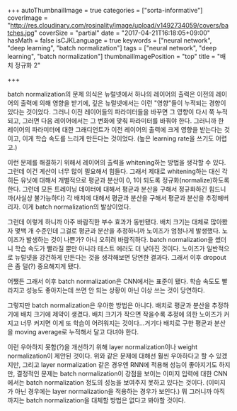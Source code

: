 +++
autoThumbnailImage = true
categories = ["sorta-informative"]
coverImage = "http://res.cloudinary.com/rosinality/image/upload/v1492734059/covers/batches.jpg"
coverSize = "partial"
date = "2017-04-21T16:18:05+09:00"
hasMath = false
isCJKLanguage = true
keywords = ["neural network", "deep learning", "batch normalization"]
tags = ["neural network", "deep learning", "batch normalization"]
thumbnailImagePosition = "top"
title = "배치 정규화 2"

+++

batch normalization의 문제 의식은 뉴럴넷에서 하나의 레이어의 출력은 이전의 레이어의 출력에 의해 영향을 받기에, 깊은 뉴럴넷에서는 이런 "영향"들이 누적되는 경향이 있다는 것이었다. 그러니 이전 레이어들의 파라미터들을 바꾸면 그 영향이 다시 쭉 누적되고, 그러면 다음 레이어에서는 그 변화에 맞춰 파라미터를 바꿔야 한다. 그러니까 한 레이어의 파라미터에 대한 그래디언트가 이전 레이어의 출력에 크게 영향을 받는다는 것이고, 이게 학습 속도를 느리게 만든다는 것이었다. (높은 learning rate을 쓰기도 어렵고.)

이런 문제를 해결하기 위해서 레이어의 출력을 whitening하는 방법을 생각할 수 있다. 그런데 이건 계산이 너무 많이 필요해서 힘들다. 그래서 제대로 whitening하는 대신 각 히든 유닛에 대해서 개별적으로 평균과 분산이 0, 1이 되도록 정규화(normalize)하도록 한다. 그런데 모든 트레이닝 데이터에 대해서 평균과 분산을 구해서 정규화하긴 힘드니까(사실상 불가능하다) 각 배치에 대해서 평균과 분산을 구해서 평균과 분산을 추정해버리자. 이게 batch normalization의 발상이었다.

그런데 이렇게 하니까 아주 바람직한 부수 효과가 동반됐다. 배치 크기는 대체로 많아봤자 몇백 개 수준인데 그걸로 평균과 분산을 추정하니까 노이즈가 엄청나게 발생했다. 노이즈가 발생하는 것이 나쁜가? 아니 오히려 바람직하다. batch normalization을 썼더니 학습 속도가 빨라질 뿐만 아니라 테스트 에러도 더 낮아진 것이다. 노이즈가 일반적으로 뉴럴넷을 강건하게 만든다는 것을 생각해보면 당연한 결과다. 그래서 이후 dropout은 좀 덜(?) 중요해지게 됐다.

어쨌든 그래서 이후 batch normalization은 CNN에서는 표준이 됐다. 학습 속도도 빨라지고 성능도 좋아지는데 쓰면 안 되는 상황이 아닌 이상 쓰는 것이 당연하다.

그렇지만 batch normalization은 우아한 방법은 아니다. 배치로 평균과 분산을 추정하기에 배치 크기에 제약이 생겼다. 배치 크기가 작으면 작을수록 추정에 의한 노이즈가 커지고 너무 커지면 이게 또 학습이 어려워지는 것이다...거기다 배치로 구한 평균과 분산을 moving average로 누적해서 달고 다녀야 한다.

이런 우아하지 못함(?)을 개선하기 위해 layer normalization이나 weight normalization이 제안된 것이다. 위와 같은 문제에 대해선 훨씬 우아하다고 할 수 있겠지만, 그리고 layer normalization 같은 경우엔 RNN에 적용해 성능이 좋아지기도 하지만, 결정적인 문제는 batch normalization이 강점을 보이는 이미지 입력에 대한 CNN에서는 batch normalization 정도의 성능을 보여주지 못하고 있다는 것이다. (이미지가 아닌 경우에는 layer normalization을 적용하는 경우가 보인다.) 뭐 그러니까 아직까지는 batch normalization을 대체할 방법은 없다고 봐야할 것이다.